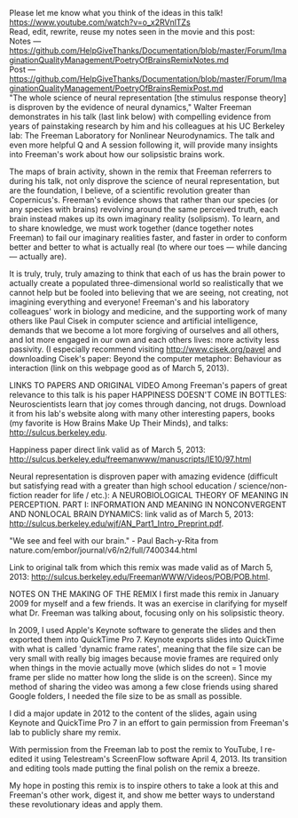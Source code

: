 Please let me know what you think of the ideas in this talk!
https://www.youtube.com/watch?v=o_x2RVnlTZs  
Read, edit, rewrite, reuse my notes seen in the movie and this post:  
Notes — https://github.com/HelpGiveThanks/Documentation/blob/master/Forum/ImaginationQualityManagement/PoetryOfBrainsRemixNotes.md  
Post — https://github.com/HelpGiveThanks/Documentation/blob/master/Forum/ImaginationQualityManagement/PoetryOfBrainsRemixPost.md   
"The whole science of neural representation [the stimulus response theory] is disproven by the evidence of neural dynamics," Walter Freeman demonstrates in his talk (last link below) with compelling evidence from years of painstaking research by him and his colleagues at his UC Berkeley lab: The Freeman Laboratory for Nonlinear Neurodynamics.  The talk and even more helpful Q and A session following it, will provide many insights into Freeman's work about how our solipsistic brains work.  

The maps of brain activity, shown in the remix that Freeman referrers to during his talk, not only disprove the science of neural representation, but are the foundation, I believe, of a scientific revolution greater than Copernicus's.  Freeman's evidence shows that rather than our species (or any species with brains) revolving around the same perceived truth, each brain instead makes up its own imaginary reality (solipsism).  To learn, and to share knowledge, we must work together (dance together notes Freeman) to fail our imaginary realities faster, and faster in order to conform better and better to what is actually real (to where our toes — while dancing — actually are).  

It is truly, truly, truly amazing to think that each of us has the brain power to actually create a populated three-dimensional world so realistically that we cannot help but be fooled into believing that we are seeing, not creating, not imagining everything and everyone!  Freeman's and his laboratory colleagues' work in biology and medicine, and the supporting work of many others like Paul Cisek in computer science and artificial intelligence, demands that we become a lot more forgiving of ourselves and all others, and lot more engaged in our own and each others lives: more activity less passivity.  (I especially recommend visiting http://www.cisek.org/pavel and downloading Cisek's paper: Beyond the computer metaphor: Behaviour as interaction (link on this webpage good as of March 5, 2013). 

LINKS TO PAPERS AND ORIGINAL VIDEO
Among Freeman's papers of great relevance to this talk is his paper HAPPINESS DOESN'T COME IN BOTTLES: Neuroscientists learn that joy comes through dancing, not drugs.  Download it from his lab's website along with many other interesting papers, books (my favorite is How Brains Make Up Their Minds), and talks: http://sulcus.berkeley.edu.

Happiness paper direct link valid as of March 5, 2013: http://sulcus.berkeley.edu/freemanwww/manuscripts/IE10/97.html

Neural representation is disproven paper with amazing evidence (difficult but satisfying read with a greater than high school education / science/non-fiction reader for life / etc.): A NEUROBIOLOGICAL THEORY OF MEANING IN PERCEPTION. PART I: INFORMATION AND MEANING IN NONCONVERGENT AND NONLOCAL BRAIN DYNAMICS: link valid as of March 5, 2013: http://sulcus.berkeley.edu/wjf/AN_Part1_Intro_Preprint.pdf.

"We see and feel with our brain." - Paul Bach-y-Rita from nature.com/embor/journal/v6/n2/full/7400344.html

Link to original talk from which this remix was made valid as of March 5, 2013: http://sulcus.berkeley.edu/FreemanWWW/Videos/POB/POB.html.

NOTES ON THE MAKING OF THE REMIX
I first made this remix in January 2009 for myself and a few friends.  It was an exercise in clarifying for myself what Dr. Freeman was talking about, focusing only on his solipsistic theory.

In 2009, I used Apple's Keynote software to generate the slides and then exported them into QuickTime Pro 7.   Keynote exports slides into QuickTime with what is called 'dynamic frame rates', meaning that the file size can be very small with really big images because movie frames are required only when things in the movie actually move (which slides do not = 1 movie frame per slide no matter how long the slide is on the screen).  Since my method of sharing the video was among a few close friends using shared Google folders, I needed the file size to be as small as possible. 

I did a major update in 2012 to the content of the slides, again using Keynote and QuickTime Pro 7 in an effort to gain permission from Freeman's lab to publicly share my remix.  

With permission from the Freeman lab to post the remix to YouTube, I re-edited it using Telestream's ScreenFlow software April 4, 2013.  Its transition and editing tools made putting the final polish on the remix a breeze.  

My hope in posting this remix is to inspire others to take a look at this and Freeman's other work, digest it, and show me better ways to understand these revolutionary ideas and apply them.  
